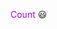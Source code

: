<span style="color: #bf00ff;"> Count </span>😃
<p align="center">
 <img src="https://count.getloli.com/get/@:Warasugi-777?theme=rule34" alt="" /
</p>
